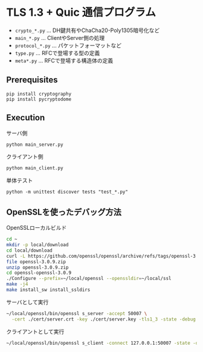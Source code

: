 
# TLS 1.3 + Quic 通信プログラム

- `crypto_*.py` ... DH鍵共有やChaCha20-Poly1305暗号化など
- `main_*.py` ... ClientやServer側の処理
- `protocol_*.py` ... パケットフォーマットなど
- `type.py` ... RFCで登場する型の定義
- `meta*.py` ... RFCで登場する構造体の定義

## Prerequisites

```
pip install cryptography
pip install pycryptodome
```

## Execution

サーバ側
```bash
python main_server.py
```

クライアント側
```bash
python main_client.py
```

単体テスト
```
python -m unittest discover tests "test_*.py"
```


## OpenSSLを使ったデバッグ方法

OpenSSLローカルビルド

```bash
cd ~
mkdir -p local/download
cd local/download
curl -L https://github.com/openssl/openssl/archive/refs/tags/openssl-3.0.9.zip -O
file openssl-3.0.9.zip
unzip openssl-3.0.9.zip
cd openssl-openssl-3.0.9
./Configure --prefix=~/local/openssl --openssldir=~/local/ssl
make -j4
make install_sw install_ssldirs
```

サーバとして実行

```bash
~/local/openssl/bin/openssl s_server -accept 50007 \
  -cert ./cert/server.crt -key ./cert/server.key -tls1_3 -state -debug
```

クライアントとして実行

```bash
~/local/openssl/bin/openssl s_client -connect 127.0.0.1:50007 -state -debug -tls1_3
```
